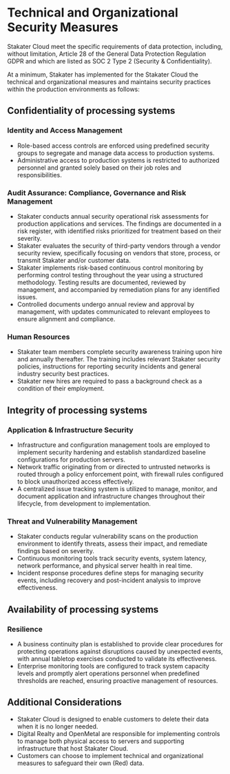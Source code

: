 # Technical and Organizational Security Measures

Stakater Cloud meet the specific requirements of data protection, including, without limitation, Article 28 of the General Data Protection Regulation GDPR and which are listed as SOC 2 Type 2 (Security & Confidentiality).

At a minimum, Stakater has implemented for the Stakater Cloud the technical and organizational measures and maintains security practices within the production environments as follows:

## Confidentiality of processing systems

### Identity and Access Management

- Role-based access controls are enforced using predefined security groups to segregate and manage data access to production systems.
- Administrative access to production systems is restricted to authorized personnel and granted solely based on their job roles and responsibilities.

### Audit Assurance: Compliance, Governance and Risk Management

- Stakater conducts annual security operational risk assessments for production applications and services. The findings are documented in a risk register, with identified risks prioritized for treatment based on their severity.
- Stakater evaluates the security of third-party vendors through a vendor security review, specifically focusing on vendors that store, process, or transmit Stakater and/or customer data.
- Stakater implements risk-based continuous control monitoring by performing control testing throughout the year using a structured methodology. Testing results are documented, reviewed by management, and accompanied by remediation plans for any identified issues.
- Controlled documents undergo annual review and approval by management, with updates communicated to relevant employees to ensure alignment and compliance.

### Human Resources

- Stakater team members complete security awareness training upon hire and annually thereafter. The training includes relevant Stakater security policies, instructions for reporting security incidents and general industry security best practices.
- Stakater new hires are required to pass a background check as a condition of their employment.

## Integrity of processing systems

### Application & Infrastructure Security

- Infrastructure and configuration management tools are employed to implement security hardening and establish standardized baseline configurations for production servers.
- Network traffic originating from or directed to untrusted networks is routed through a policy enforcement point, with firewall rules configured to block unauthorized access effectively.
- A centralized issue tracking system is utilized to manage, monitor, and document application and infrastructure changes throughout their lifecycle, from development to implementation.

### Threat and Vulnerability Management

- Stakater conducts regular vulnerability scans on the production environment to identify threats, assess their impact, and remediate findings based on severity.
- Continuous monitoring tools track security events, system latency, network performance, and physical server health in real time.
- Incident response procedures define steps for managing security events, including recovery and post-incident analysis to improve effectiveness.

## Availability of processing systems

### Resilience

- A business continuity plan is established to provide clear procedures for protecting operations against disruptions caused by unexpected events, with annual tabletop exercises conducted to validate its effectiveness.
- Enterprise monitoring tools are configured to track system capacity levels and promptly alert operations personnel when predefined thresholds are reached, ensuring proactive management of resources.

## Additional Considerations

- Stakater Cloud is designed to enable customers to delete their data when it is no longer needed.
- Digital Realty and OpenMetal are responsible for implementing controls to manage both physical access to servers and supporting infrastructure that host Stakater Cloud.
- Customers can choose to implement technical and organizational measures to safeguard their own (Red) data.

